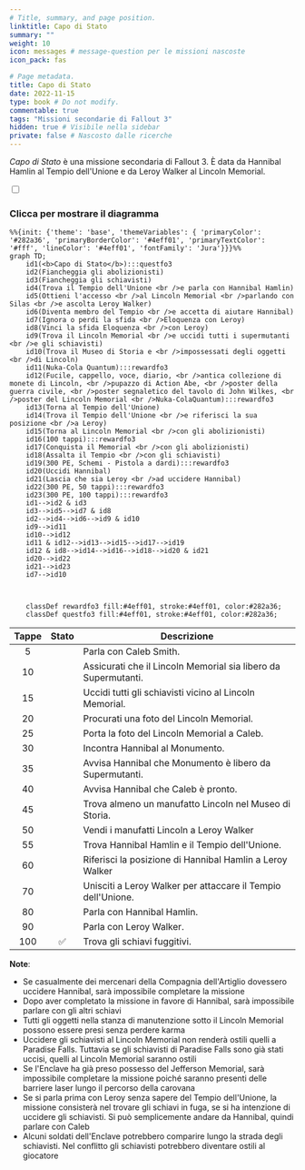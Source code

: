 ```yaml
---
# Title, summary, and page position.
linktitle: Capo di Stato
summary: ""
weight: 10
icon: messages # message-question per le missioni nascoste
icon_pack: fas

# Page metadata.
title: Capo di Stato
date: 2022-11-15
type: book # Do not modify.
commentable: true
tags: "Missioni secondarie di Fallout 3"
hidden: true # Visibile nella sidebar
private: false # Nascosto dalle ricerche
---
```


<div class="fo3">

*Capo di Stato* è una missione secondaria di Fallout 3. È data da Hannibal Hamlin al Tempio dell'Unione e da Leroy Walker al Lincoln Memorial.


<section class="chart-collapse">
<input type="checkbox" name="collapse2" id="handle2">
<h3 class="handle">
<label for="handle2">Clicca per mostrare il diagramma</label>
</h3>
<div class="content">

```mermaid
%%{init: {'theme': 'base', 'themeVariables': { 'primaryColor': '#282a36', 'primaryBorderColor': '#4eff01', 'primaryTextColor': '#fff', 'lineColor': '#4eff01', 'fontFamily': 'Jura'}}}%%
graph TD;
    id1(<b>Capo di Stato</b>):::questfo3
    id2(Fiancheggia gli abolizionisti)
    id3(Fiancheggia gli schiavisti)
    id4(Trova il Tempio dell'Unione <br />e parla con Hannibal Hamlin)
    id5(Ottieni l'accesso <br />al Lincoln Memorial <br />parlando con Silas <br />e ascolta Leroy Walker)
    id6(Diventa membro del Tempio <br />e accetta di aiutare Hannibal)
    id7(Ignora o perdi la sfida <br />Eloquenza con Leroy) 
    id8(Vinci la sfida Eloquenza <br />con Leroy)
    id9(Trova il Lincoln Memorial <br />e uccidi tutti i supermutanti <br />e gli schiavisti)
    id10(Trova il Museo di Storia e <br />impossessati degli oggetti <br />di Lincoln)
    id11(Nuka-Cola Quantum):::rewardfo3
    id12(Fucile, cappello, voce, diario, <br />antica collezione di monete di Lincoln, <br />pupazzo di Action Abe, <br />poster della guerra civile, <br />poster segnaletico del tavolo di John Wilkes, <br />poster del Lincoln Memorial <br />Nuka-ColaQuantum):::rewardfo3
    id13(Torna al Tempio dell'Unione)
    id14(Trova il Tempio dell'Unione <br />e riferisci la sua posizione <br />a Leroy) 
    id15(Torna al Lincoln Memorial <br />con gli abolizionisti)
    id16(100 tappi):::rewardfo3
    id17(Conquista il Memorial <br />con gli abolizionisti)
    id18(Assalta il Tempio <br />con gli schiavisti)
    id19(300 PE, Schemi - Pistola a dardi):::rewardfo3
    id20(Uccidi Hannibal)
    id21(Lascia che sia Leroy <br />ad uccidere Hannibal)
    id22(300 PE, 50 tappi):::rewardfo3
    id23(300 PE, 100 tappi):::rewardfo3
    id1-->id2 & id3
    id3-->id5-->id7 & id8
    id2-->id4-->id6-->id9 & id10
    id9-->id11
    id10-->id12
    id11 & id12-->id13-->id15-->id17-->id19
    id12 & id8-->id14-->id16-->id18-->id20 & id21
    id20-->id22
    id21-->id23
    id7-->id10
    
    
    
    classDef rewardfo3 fill:#4eff01, stroke:#4eff01, color:#282a36;
    classDef questfo3 fill:#4eff01, stroke:#4eff01, color:#282a36;
```

</div>
</section>

| Tappe |       Stato        | Descrizione                                                    |
| :---: | :----------------: | -------------------------------------------------------------- |
|   5   |                    | Parla con Caleb Smith.                                         |
|  10   |                    | Assicurati che il Lincoln Memorial sia libero da Supermutanti. |
|  15   |                    | Uccidi tutti gli schiavisti vicino al Lincoln Memorial.        |
|  20   |                    | Procurati una foto del Lincoln Memorial.                       |
|  25   |                    | Porta la foto del Lincoln Memorial a Caleb.                    |
|  30   |                    | Incontra Hannibal al Monumento.                                |
|  35   |                    | Avvisa Hannibal che Monumento è libero da Supermutanti.        |
|  40   |                    | Avvisa Hannibal che Caleb è pronto.                            |
|  45   |                    | Trova almeno un manufatto Lincoln nel Museo di Storia.         |
|  50   |                    | Vendi i manufatti Lincoln a Leroy Walker                       |
|  55   |                    | Trova Hannibal Hamlin e il Tempio dell'Unione.                 |
|  60   |                    | Riferisci la posizione di Hannibal Hamlin a Leroy Walker       |
|  70   |                    | Unisciti a Leroy Walker per attaccare il Tempio dell'Unione.   |
|  80   |                    | Parla con Hannibal Hamlin.                                     |
|  90   |                    | Parla con Leroy Walker.                                        |
|  100  | :white_check_mark: | Trova gli schiavi fuggitivi.                                   |

**Note**:
- Se casualmente dei mercenari della Compagnia dell'Artiglio dovessero uccidere Hannibal, sarà impossibile completare la missione
- Dopo aver completato la missione in favore di Hannibal, sarà impossibile parlare con gli altri schiavi
- Tutti gli oggetti nella stanza di manutenzione sotto il Lincoln Memorial possono essere presi senza perdere karma
- Uccidere gli schiavisti al Lincoln Memorial non renderà ostili quelli a Paradise Falls. Tuttavia se gli schiavisti di Paradise Falls sono già stati uccisi, quelli al Lincoln Memorial saranno ostili
- Se l'Enclave ha già preso possesso del Jefferson Memorial, sarà impossibile completare la missione poiché saranno presenti delle barriere laser lungo il percorso della carovana
- Se si parla prima con Leroy senza sapere del Tempio dell'Unione, la missione consisterà nel trovare gli schiavi in fuga, se si ha intenzione di uccidere gli schiavisti. Si può semplicemente andare da Hannibal, quindi parlare con Caleb
- Alcuni soldati dell'Enclave potrebbero comparire lungo la strada degli schiavisti. Nel conflitto gli schiavisti potrebbero diventare ostili al giocatore

</div>
